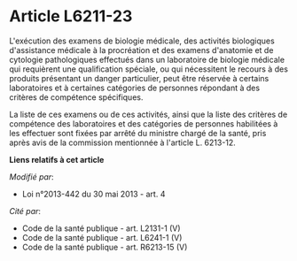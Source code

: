 # Article L6211-23

L'exécution des examens de biologie médicale, des activités biologiques d'assistance médicale à la procréation et des examens
d'anatomie et de cytologie pathologiques effectués dans un laboratoire de biologie médicale qui requièrent une qualification
spéciale, ou qui nécessitent le recours à des produits présentant un danger particulier, peut être réservée à certains
laboratoires et à certaines catégories de personnes répondant à des critères de compétence spécifiques. 

La liste de ces examens ou de ces activités, ainsi que la liste des critères de compétence des laboratoires et des catégories
de personnes habilitées à les effectuer sont fixées par arrêté du ministre chargé de la santé, pris après avis de la
commission mentionnée à l'article L. 6213-12.

**Liens relatifs à cet article**

_Modifié par_:

  - Loi n°2013-442 du 30 mai 2013 - art. 4

_Cité par_:

  - Code de la santé publique - art. L2131-1 (V)
  - Code de la santé publique - art. L6241-1 (V)
  - Code de la santé publique - art. R6213-15 (V)
